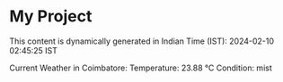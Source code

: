 # My Project

This content is dynamically generated in Indian Time (IST): 2024-02-10 02:45:25 IST


Current Weather in Coimbatore:
Temperature: 23.88 °C
Condition: mist
